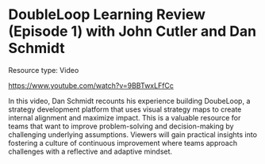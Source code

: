 # DoubleLoop Learning Review (Episode 1) with John Cutler and Dan Schmidt 

Resource type: Video

https://www.youtube.com/watch?v=9BBTwxLFfCc

In this video, Dan Schmidt recounts his experience building DoubeLoop, a strategy development platform that uses visual strategy maps to create internal alignment and maximize impact. This is a valuable resource for teams that want to improve problem-solving and decision-making by challenging underlying assumptions. Viewers will gain practical insights into fostering a culture of continuous improvement where teams approach challenges with a reflective and adaptive mindset.
